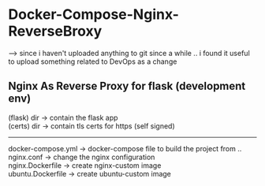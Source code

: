 # Docker-Compose-Nginx-ReverseBroxy

--> since i haven't uploaded anything to git since a while .. i found it useful to upload something related to DevOps as a change

## Nginx As Reverse Proxy for flask (development env)

(flask) dir -> contain the flask app<br />
(certs) dir -> contain tls certs for https (self signed)

----

docker-compose.yml -> docker-compose file to build the project from ..<br />
nginx.conf         -> change the nginx configuration<br />
nginx.Dockerfile   -> create nginx-custom image<br />
ubuntu.Dockerfile  -> create ubuntu-custom image<br />

